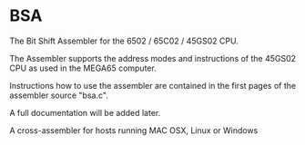 BSA
===

The Bit Shift Assembler for the 6502 / 65C02 / 45GS02 CPU.

The Assembler supports the address modes and instructions of the
45GS02 CPU as used in the MEGA65 computer.

Instructions how to use the assembler are contained in the first pages
of the assembler source "bsa.c".

A full documentation will be added later.

A cross-assembler for hosts running MAC OSX, Linux or Windows

